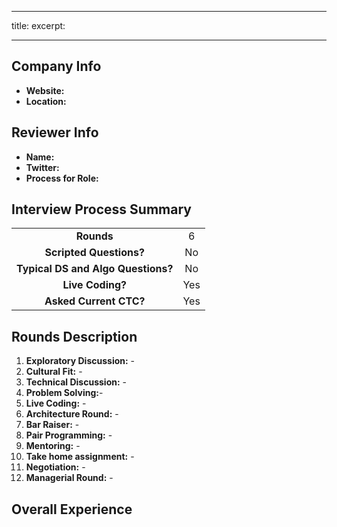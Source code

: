 <!--
 Title - Below title will become title of the post,
 excerpt -  will became subtitle.

 both are required
-->

---

title:
excerpt:

---

## Company Info

<!--
Website - Enter company's website.You can copy,paste and edit the line below.

[Example.com](https://www.example.com/)

Location - If is was for a Remote or In-House Position Remote

-->

- **Website:**
- **Location:**

## Reviewer Info

<!--
Name - Enter your name


Twitter - Your twitter account link.

You can copy,paste and edit the line below to enter twitter handle.

[@yourTwitterHandle](https://twitter.com/yourTwitterHandle)

Process for Role- Enter the role interviewed for

-->

- **Name:**
- **Twitter:**
- **Process for Role:**

## Interview Process Summary

<!--
Overall summary of the whole interview process, edit below details

Rounds - Total number of rounds. This an approximate number. Can vary depending on what role you're applying for.

Scripted Questions - Describes if the company asks questions which are kind of direct bookish questions or can be easily found on internet infact on the first result page on google 😛. Example: Write a function to print first 100 fibonnaci numbers, How does event loop works, write a polyfil for X etc.

Typical DS and Algo Questions? - Describes if the company asks DS and algo questions which which are kind of direct bookish questions about data structure and algorithms instead of a real life problem.

Live Coding? - If you had any live coding?

Asked Current CTC? - If the company asked you for your current CTC.
-->

|                                    |     |
| :--------------------------------: | :-: |
|             **Rounds**             |  6  |
|      **Scripted Questions?**       | No  |
| **Typical DS and Algo Questions?** | No  |
|          **Live Coding?**          | Yes |
|       **Asked Current CTC?**       | Yes |

## Rounds Description

<!--
 This are the typical round you have in a tech interview,keep them in order you had, describe a little bit about them, delete others.
-->

1. **Exploratory Discussion:** -
2. **Cultural Fit:** -
3. **Technical Discussion:** -
4. **Problem Solving:**-
5. **Live Coding:** -
6. **Architecture Round:** -
7. **Bar Raiser:** -
8. **Pair Programming:** -
9. **Mentoring:** -
10. **Take home assignment:** -
11. **Negotiation:** -
12. **Managerial Round:** -

## Overall Experience

<!--
Describe a little how you feel overall, what was unique, if any improvement you would want to suggest or anything intersting you want to submit here.
-->
